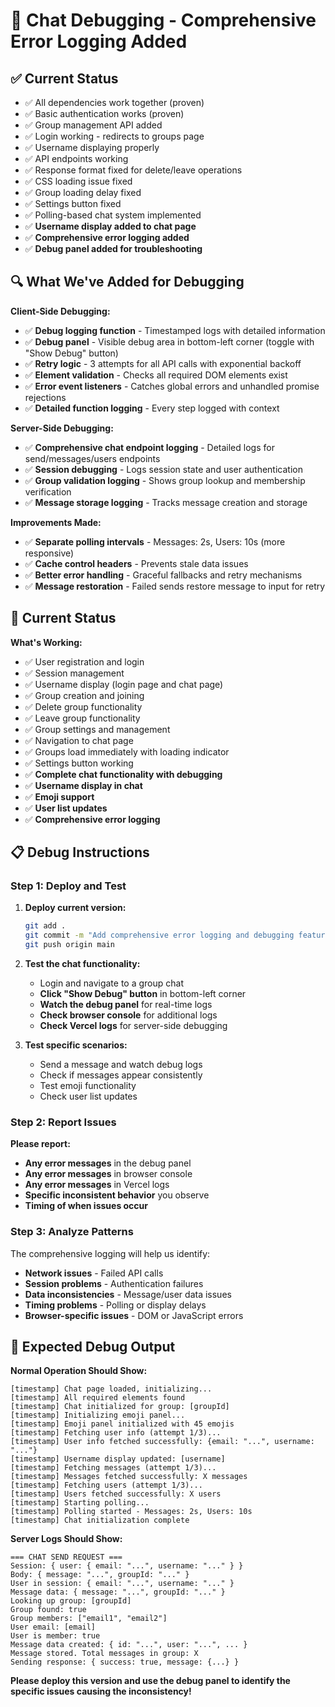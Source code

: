 # 🔧 Chat Debugging - Comprehensive Error Logging Added

## ✅ Current Status
- ✅ All dependencies work together (proven)
- ✅ Basic authentication works (proven)
- ✅ Group management API added
- ✅ Login working - redirects to groups page
- ✅ Username displaying properly
- ✅ API endpoints working
- ✅ Response format fixed for delete/leave operations
- ✅ CSS loading issue fixed
- ✅ Group loading delay fixed
- ✅ Settings button fixed
- ✅ Polling-based chat system implemented
- ✅ **Username display added to chat page**
- ✅ **Comprehensive error logging added**
- ✅ **Debug panel added for troubleshooting**

## 🔍 What We've Added for Debugging

**Client-Side Debugging:**
- ✅ **Debug logging function** - Timestamped logs with detailed information
- ✅ **Debug panel** - Visible debug area in bottom-left corner (toggle with "Show Debug" button)
- ✅ **Retry logic** - 3 attempts for all API calls with exponential backoff
- ✅ **Element validation** - Checks all required DOM elements exist
- ✅ **Error event listeners** - Catches global errors and unhandled promise rejections
- ✅ **Detailed function logging** - Every step logged with context

**Server-Side Debugging:**
- ✅ **Comprehensive chat endpoint logging** - Detailed logs for send/messages/users endpoints
- ✅ **Session debugging** - Logs session state and user authentication
- ✅ **Group validation logging** - Shows group lookup and membership verification
- ✅ **Message storage logging** - Tracks message creation and storage

**Improvements Made:**
- ✅ **Separate polling intervals** - Messages: 2s, Users: 10s (more responsive)
- ✅ **Cache control headers** - Prevents stale data issues
- ✅ **Better error handling** - Graceful fallbacks and retry mechanisms
- ✅ **Message restoration** - Failed sends restore message to input for retry

## 🚀 Current Status

**What's Working:**
- ✅ User registration and login
- ✅ Session management
- ✅ Username display (login page and chat page)
- ✅ Group creation and joining
- ✅ Delete group functionality
- ✅ Leave group functionality
- ✅ Group settings and management
- ✅ Navigation to chat page
- ✅ Groups load immediately with loading indicator
- ✅ Settings button working
- ✅ **Complete chat functionality with debugging**
- ✅ **Username display in chat**
- ✅ **Emoji support**
- ✅ **User list updates**
- ✅ **Comprehensive error logging**

## 📋 Debug Instructions

### Step 1: Deploy and Test
1. **Deploy current version:**
   ```bash
   git add .
   git commit -m "Add comprehensive error logging and debugging features"
   git push origin main
   ```

2. **Test the chat functionality:**
   - Login and navigate to a group chat
   - **Click "Show Debug" button** in bottom-left corner
   - **Watch the debug panel** for real-time logs
   - **Check browser console** for additional logs
   - **Check Vercel logs** for server-side debugging

3. **Test specific scenarios:**
   - Send a message and watch debug logs
   - Check if messages appear consistently
   - Test emoji functionality
   - Check user list updates

### Step 2: Report Issues
**Please report:**
- **Any error messages** in the debug panel
- **Any error messages** in browser console
- **Any error messages** in Vercel logs
- **Specific inconsistent behavior** you observe
- **Timing of when issues occur**

### Step 3: Analyze Patterns
The comprehensive logging will help us identify:
- **Network issues** - Failed API calls
- **Session problems** - Authentication failures
- **Data inconsistencies** - Message/user data issues
- **Timing problems** - Polling or display delays
- **Browser-specific issues** - DOM or JavaScript errors

## 🎯 Expected Debug Output

**Normal Operation Should Show:**
```
[timestamp] Chat page loaded, initializing...
[timestamp] All required elements found
[timestamp] Chat initialized for group: [groupId]
[timestamp] Initializing emoji panel...
[timestamp] Emoji panel initialized with 45 emojis
[timestamp] Fetching user info (attempt 1/3)...
[timestamp] User info fetched successfully: {email: "...", username: "..."}
[timestamp] Username display updated: [username]
[timestamp] Fetching messages (attempt 1/3)...
[timestamp] Messages fetched successfully: X messages
[timestamp] Fetching users (attempt 1/3)...
[timestamp] Users fetched successfully: X users
[timestamp] Starting polling...
[timestamp] Polling started - Messages: 2s, Users: 10s
[timestamp] Chat initialization complete
```

**Server Logs Should Show:**
```
=== CHAT SEND REQUEST ===
Session: { user: { email: "...", username: "..." } }
Body: { message: "...", groupId: "..." }
User in session: { email: "...", username: "..." }
Message data: { message: "...", groupId: "..." }
Looking up group: [groupId]
Group found: true
Group members: ["email1", "email2"]
User email: [email]
User is member: true
Message data created: { id: "...", user: "...", ... }
Message stored. Total messages in group: X
Sending response: { success: true, message: {...} }
```

**Please deploy this version and use the debug panel to identify the specific issues causing the inconsistency!**
